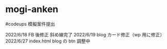 # mogi-anken

#codeups 模擬案件提出

2022/6/18 FB 後修正 斜め線完了
2022/6/19 blog カード修正（wp 用に修正）
2022/6/27 index.html blog の btn 調整中
